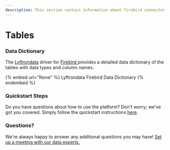 ```yaml
---
description: This section contain information about firebird connector tables information
---
```


# Tables

### Data Dictionary

The [Lyftrondata](https://www.lyftrondata.com/) driver for [Firebird](None/)[ ](https://www.lyftrondata.com/integration/firebird/)provides a detailed data dictionary of the tables with data types and column names.

{% embed url="None" %}
Lyftrondata Firebird Data Dictionary
{% endembed %}

### Quickstart Steps

Do you have questions about how to use the platform? Don't worry; we've got you covered. Simply follow the quickstart instructions [here](../README.md).

### Questions? <a href="#questions" id="questions"></a>

We're always happy to answer any additional questions you may have! [Set up a meeting with our data experts.](https://www.lyftrondata.com/book-a-meeting/)

